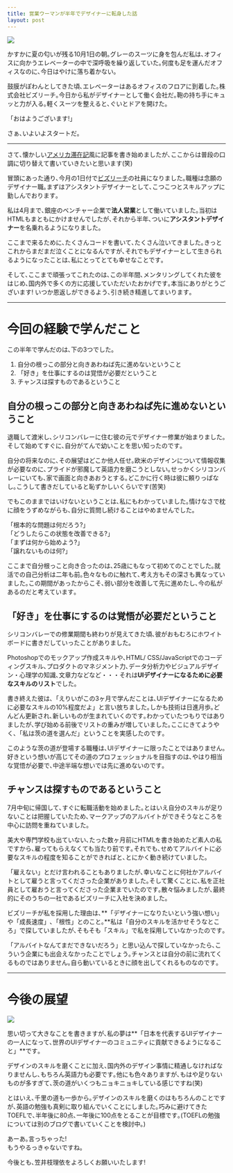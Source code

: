 ```yaml
---
title: 営業ウーマンが半年でデザイナーに転身した話
layout: post
---
```


![](https://dl.dropboxusercontent.com/u/31114442/images.ellekasai.com/1005277_3276300066160_665545279_n.jpg)

かすかに夏の匂いが残る10月1日の朝｡グレーのスーツに身を包んだ私は､オフィスに向かうエレベーターの中で深呼吸を繰り返していた｡何度も足を運んだオフィスなのに､今日はやけに落ち着かない｡

鼓膜がぽわんとしてきた頃､エレベーターはあるオフィスのフロアに到着した｡株式会社ビズリーチ｡今日から私がデザイナーとして働く会社だ｡鞄の持ち手にキュッと力が入る｡軽くスーツを整えると､ぐいとドアを開けた｡

「おはようございます!」

さぁ､いよいよスタートだ｡

---

さて､懐かしい<a href="http://krizel.ellekasai.com/" target="_blank">アメリカ滞在記</a>風に記事を書き始めましたが､ここからは普段の口調に切り替えて書いていきたいと思います(笑)

冒頭にあった通り､今月の1日付で<a href="http://www.bizreach.co.jp/" target="_blank">ビズリーチ</a>の社員になりました｡職種は念願のデザイナー職｡まずはアシスタントデザイナーとして､こつこつとスキルアップに勤しんでおります｡

私は4月まで､銀座のベンチャー企業で**法人営業**として働いていました｡当初はHTMLもまともにかけませんでしたが､それから半年､ついに**アシスタントデザイナー**を名乗れるようになりました｡

ここまで来るために､たくさんコードを書いて､たくさん泣いてきました｡きっとこれからまだまだ泣くことになるんですが､それでもデザイナーとして生きられるようになったことは､私にとってとても幸せなことです｡

そして､ここまで頑張ってこれたのは､この半年間､メンタリングしてくれた彼をはじめ､国内外で多くの方に応援していただいたおかげです｡本当にありがとうございます! いつか恩返しができるよう､引き続き精進してまいります｡

---

# 今回の経験で学んだこと

この半年で学んだのは､下の3つでした｡

1. 自分の根っこの部分と向きあわねば先に進めないということ
2. 「好き」を仕事にするのは覚悟が必要だということ 
3. チャンスは探すものであるということ

## 自分の根っこの部分と向きあわねば先に進めないということ

退職して渡米し､シリコンバレーに住む彼の元でデザイナー修業が始まりました｡そして始めてすぐに､自分がてんで幼いことを思い知ったのです｡

自分の将来なのに､その展望はどこか他人任せ｡欧米のデザインについて情報収集が必要なのに､プライドが邪魔して英語力を磨こうとしない｡せっかくシリコンバレーにいても､家で画面と向きあおうとする｡どこかに行く時は彼に頼りっぱなし｡こうして書きだしていると恥ずかしいくらいです(苦笑)

でもこのままではいけないということは､私にもわかっていました｡情けなさで枕に顔をうずめながらも､自分に質問し続けることはやめませんでした｡

「根本的な問題は何だろう?」<br>
「どうしたらこの状態を改善できる?」<br>
「まずは何から始めよう?」<br>
「譲れないものは何?」<br>

ここまで自分根っこと向き合ったのは､25歳にもなって初めてのことでした｡就活での自己分析は二年も前｡色々なものに触れて､考え方もその深さも異なっていました｡この期間があったからこそ､弱い部分を改善して先に進めたし､今の私があるのだと考えています｡

## 「好き」を仕事にするのは覚悟が必要だということ

シリコンバレーでの修業期間も終わりが見えてきた頃､彼がおもむろにホワイトボードに書きだしていったことがありました｡

Photoshopでのモックアップ作成スキルや､HTML/
CSS/JavaScriptでのコーディングスキル､プロダクトのマネジメント力､データ分析力やビジュアルデザイン・心理学の知識､文章力などなど・・・それは**UIデザイナーになるために必要なスキルのリスト**でした｡

書き終えた彼は､「えりいがこの3ヶ月で学んだことは､UIデザイナーになるために必要なスキルの10%程度だよ」と言い放ちました｡しかも技術は日進月歩｡どんどん更新され､新しいものが生まれていくのです｡わかっていたつもりではありましたが､学び始める前後でリストの重みが増していました｡ここにきてようやく､「私は茨の道を選んだ」ということを実感したのです｡

このような茨の道が登場する職種は､UIデザイナーに限ったことではありません｡好きという想いが高じてその道のプロフェッショナルを目指すのは､やはり相当な覚悟が必要で､中途半端な想いでは先に進めないのです｡ 

## チャンスは探すものであるということ

7月中旬に帰国して､すぐに転職活動を始めました｡とはいえ自分のスキルが足りないことは把握していたため､マークアップのアルバイトができそうなところを中心に訪問を重ねていました｡

美大や専門学校も出ていない､たった数ヶ月前にHTMLを書き始めたど素人の私ですから､雇ってもらえなくても当たり前です｡それでも､せめてアルバイトに必要なスキルの程度を知ることができればと､とにかく動き続けていました｡

「雇えない」とだけ言われることもありましたが､幸いなことに何社かアルバイトとして雇うと言ってくださった企業がありました｡そして驚くことに､私を正社員として雇おうと言ってくださった企業までいたのです｡散々悩みましたが､最終的にそのうちの一社であるビズリーチに入社を決めました｡

ビズリーチが私を採用した理由は､**「デザイナーになりたいという強い想い」や「成長速度」､「根性」とのこと｡**私は「自分のスキルを活かせそうなところ」で探していましたが､そもそも「スキル」で私を採用していなかったのです｡

「アルバイトなんてまだできないだろう」と思い込んで探していなかったら､こういう企業にも出会えなかったことでしょう｡チャンスとは自分の前に流れてくるものではありません｡自ら動いているときに顔を出してくれるものなのです｡

---

# 今後の展望

![](https://dl.dropboxusercontent.com/u/31114442/images.ellekasai.com/Photo%20Oct%2012%2C%205%2007%2024%20PM.jpg)

思い切って大きなことを書きますが､私の夢は**「日本を代表するUIデザイナーの一人になって､世界のUIデザイナーのコミュニティに貢献できるようになること」**です｡

デザインのスキルを磨くことに加え､国内外のデザイン事情に精通しなければなりませんし､もちろん英語力も必要です｡他にも色々ありますが､もはや足りないものが多すぎて､茨の道がいくつもニョキニョキしている感じですね(笑)

とはいえ､千里の道も一歩から｡デザインのスキルを磨くのはもちろんのことですが､英語の勉強も真剣に取り組んでいくことにしました｡巧みに避けてきたTOEFLで､半年後に80点､一年後に100点をとることが目標です｡(TOEFLの勉強については別のブログで書いていくことを検討中｡)

あーあ｡言っちゃった!<br>
もうやるっきゃないですね｡

今後とも､笠井枝理依をよろしくお願いいたします!
